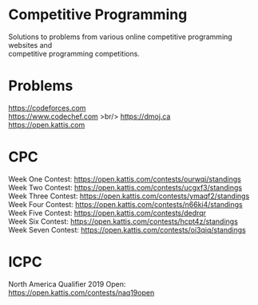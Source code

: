 # Competitive Programming
Solutions to problems from various online competitive programming websites and <br/>
competitive programming competitions.
# Problems
https://codeforces.com <br/>
https://www.codechef.com >br/>
https://dmoj.ca <br/>
https://open.kattis.com
# CPC
Week One Contest: https://open.kattis.com/contests/ourwqi/standings <br/>
Week Two Contest: https://open.kattis.com/contests/ucgxf3/standings <br/>
Week Three Contest: https://open.kattis.com/contests/ymaqf2/standings <br/>
Week Four Contest: https://open.kattis.com/contests/n66ki4/standings <br/>
Week Five Contest: https://open.kattis.com/contests/dedrqr <br/>
Week Six Contest: https://open.kattis.com/contests/hcpt4z/standings <br/>
Week Seven Contest: https://open.kattis.com/contests/oi3qiq/standings
# ICPC
North America Qualifier 2019 Open: https://open.kattis.com/contests/naq19open
